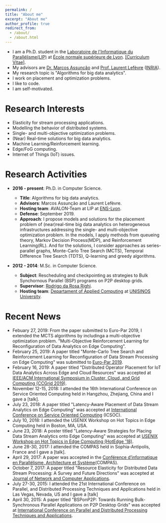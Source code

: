 ```yaml
---
permalink: /
title: "About me"
excerpt: "About me"
author_profile: true
redirect_from: 
  - /about/
  - /about.html
---
```



* I am a Ph.D. student in the [Laboratoire de l'Informatique du Parallélisme(LIP)](https://avalon.ens-lyon.fr/) at [École normale supérieure de Lyon](http://www.ens-lyon.fr/). [[Curriculum Vitae]](http://perso.ens-lyon.fr/alexandre.veith/files/AlexandreVeith-CV.pdf).
* My advisors are [Dr. Marcos Assunção](http://marcosassuncao.me/) and [Prof. Laurent Lefèvre](http://perso.ens-lyon.fr/laurent.lefevre/) ([INRIA](https://www.inria.fr/en/)).
* My research topic is "Algorithms for big data analytics".
* I work on placement and optimization problems.
* I like to code.
* I am self-motivated.

# Research Interests
* Elasticity for stream processing applications.
* Modelling the behavior of distributed systems.
* Single- and multi-objective optimization problems.
* (Near) Real-time solutions for big data analytics.
* Machine Learning/Reinforcement learning.
* Edge/FoG computing.
* Internet of Things (IoT) issues.

# Research Activities
* **2016 - present**: Ph.D. in Computer Science.
  * **Title**: Algorithms for big data analytics.
  * **Advisors**: Marcos Assunção and Laurent Lefèvre.
  * **Hosting team**: AVALON-Team at LIP at [ENS-Lyon](http://www.ens-lyon.fr/).
  * **Defense**: September 2019.
  * **Approach**: I propose models and solutions for the placement problem of (near)real-time big data analytics on heterogeneous infrastructures addressing the single- and multi-objective optimization problem. In the models, I apply methods from queueing theory, Markov Decision Process(MDP), and Reinforcement Learning(RL). And for the solutions, I consider approaches as series-parallel graphs, Monte-Carlo Tree Search (MCTS), Temporal Difference Tree Search (TDTS), Q-learning and greedy algorithms.

* **2012 - 2014**: M.Sc. in Computer Science. 
  * **Subject**: Rescheduling and checkpointing as strategies to Bulk Synchornous Parallel (BSP) programs on P2P desktop grids.
  * **Supervisor**: [Rodrigo da Rosa Righi](http://buscatextual.cnpq.br/buscatextual/visualizacv.do?id=K4705414D4).
  * **Hosting team**: [Departament of Applied Computing](http://www.unisinos.br/global/en/prospective-student/graduate/applied-computing) at [UNISINOS University](http://www.unisinos.br/global/en).

# Recent News
* Febuary 27, 2019: From the paper submitted to Euro-Par 2019, I extended the MCTS algorithms by includinga a multi-objective optimization problem. "Multi-Objective Reinforcement Learning for Reconfiguration of Data Analytics on Edge Computing".
* February 25, 2019: A paper titled "Monte-Carlo Tree Search and Reinforcement Learning for Reconfiguration of Data Stream Processing on Edge Computing" was submitted to [Euro-Par 2019](http://www.europar.org/).
* February 16, 2019: A paper titled "Distributed Operator Placement for IoT Data Analytics Across Edge and Cloud Resources" was accepted at [IEEE/ACM International Symposium in Cluster, Cloud, and Grid Computing (CCGrid 2019)](https://www.ccgrid2019.org/index.html).
* November 12-15, 2018: I attended the 16th International Conference on Service Oriented Computing held in Hangzhou, Zhejiang, China and I gave a [talk].
* July 23, 2018: A paper titled "Latency-Aware Placement of Data Stream Analytics on Edge Computing" was accepted at [International Conference on Service Oriented Computing](http://www.icsoc.org/) (ICSOC).
* July 10, 2018: I attended the USENIX Workshop on Hot Topics in Edge Computing held in Boston, MA, USA.
* June 23, 2018: A poster titled "Latency-Aware Strategies for Placing Data Stream Analytics onto Edge Computing" was accepted at [USENIX Workshop on Hot Topics in Edge Computing (HotEdge '18)](https://www.usenix.org/conference/hotedge18).
* June 28-30, 2017: I attended the COMPAS held in Sophia-Antipolis, France and I gave a [talk].
* April 29, 2017: A paper was accepted in the [Conférence d’informatique en Parallélisme, Architecture et Système](https://compas2017.sciencesconf.org/)(COMPAS).
* October 7, 2017: A paper titled "Resource Elasticity for Distributed Data Stream Processing: A Survey and Future Directions" was accepted at [Journal of Network and Computer Applications](https://www.journals.elsevier.com/journal-of-network-and-computer-applications).
* July 27-30, 2015: I attended the 21st International Conference on Parallel, and Distributed Processing Techniques and Applications held in Las Vegas, Nevada, US and I gave a [talk]
* April 30, 2015: A paper titled "BSPonP2P: Towards Running Bulk-Synchronous Parallel Applications on P2P Desktop Grids" was accepted at [International Conference on Parallel and Distributed Processing Techniques and Applications](http://www.worldacademyofscience.org/worldcomp15/ws/conferences/pdpta15).


